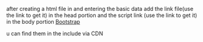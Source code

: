 
after creating a html file in and entering the basic data add the link file(use the link to get it) in the head portion and the script link (use the link to get it) in the body portion
[Bootstrap](https://getbootstrap.com/)

u can find them in the include via CDN 

